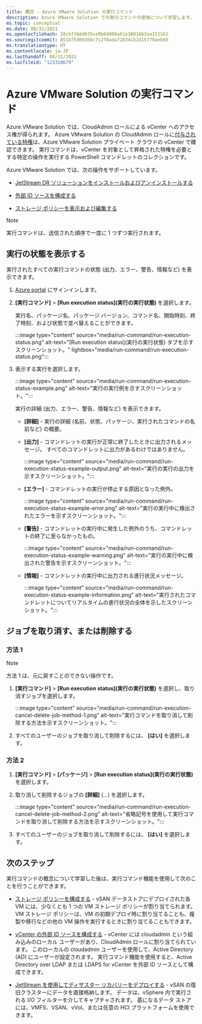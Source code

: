 ```yaml
---
title: 概念 - Azure VMware Solution の実行コマンド
description: Azure VMware Solution での実行コマンドの使用について学習します。
ms.topic: conceptual
ms.date: 08/31/2021
ms.openlocfilehash: 28cbf76dd035ce9b04909a61e3001063aa151162
ms.sourcegitcommit: 851b75d0936bc7c2f8ada72834cb2d15779aeb69
ms.translationtype: HT
ms.contentlocale: ja-JP
ms.lasthandoff: 08/31/2021
ms.locfileid: "123310679"
---
```

# <a name="run-commands-in-azure-vmware-solution"></a>Azure VMware Solution の実行コマンド

Azure VMware Solution では、CloudAdmin ロールによる vCenter へのアクセス権が得られます。 Azure VMware Solution の CloudAdmin ロールに[付与されている特権](concepts-identity.md#view-the-vcenter-privileges)は、Azure VMware Solution プライベート クラウドの vCenter で確認できます。 実行コマンドは、vCenter を対象として昇格された特権を必要とする特定の操作を実行する PowerShell コマンドレットのコレクションです。 

Azure VMware Solution では、次の操作をサポートしています。

- [JetStream DR ソリューションをインストールおよびアンインストールする](deploy-disaster-recovery-using-jetstream.md)

- [外部 ID ソースを構成する](configure-identity-source-vcenter.md)

- [ストレージ ポリシーを表示および編集する](configure-storage-policy.md) 


>[!NOTE]
>実行コマンドは、送信された順序で一度に 1 つずつ実行されます。

## <a name="view-the-status-of-an-execution"></a>実行の状態を表示する

実行されたすべての実行コマンドの状態 (出力、エラー、警告、情報など) を表示できます。

1. [Azure portal](https://portal.azure.com) にサインインします。

1. **[実行コマンド]**  >  **[Run execution status]\(実行の実行状態\)** を選択します。

   実行名、パッケージ名、パッケージ バージョン、コマンド名、開始時刻、終了時刻、および状態で並べ替えることができます。  

   :::image type="content" source="media/run-command/run-execution-status.png" alt-text="[Run execution status]\(実行の実行状態\) タブを示すスクリーンショット。" lightbox="media/run-command/run-execution-status.png":::

1. 表示する実行を選択します。

   :::image type="content" source="media/run-command/run-execution-status-example.png" alt-text="実行の実行例を示すスクリーンショット。":::

   実行の詳細 (出力、エラー、警告、情報など) を表示できます。

   - **[詳細]** - 実行の詳細 (名前、状態、パッケージ、実行されたコマンドの名前など) の概要。 

   - **[出力]** - コマンドレットの実行が正常に終了したときに出力されるメッセージ。 すべてのコマンドレットに出力があるわけではありません。

      :::image type="content" source="media/run-command/run-execution-status-example-output.png" alt-text="実行の実行の出力を示すスクリーンショット。":::

   - **[エラー]** - コマンドレットの実行が停止する原因となった例外。    

      :::image type="content" source="media/run-command/run-execution-status-example-error.png" alt-text="実行の実行中に検出されたエラーを示すスクリーンショット。":::

   - **[警告]** - コマンドレットの実行中に発生した例外のうち、コマンドレットの終了に至らなかったもの。 

      :::image type="content" source="media/run-command/run-execution-status-example-warning.png" alt-text="実行の実行中に検出された警告を示すスクリーンショット。":::

   - **[情報]** - コマンドレットの実行中に出力される進行状況メッセージ。 

      :::image type="content" source="media/run-command/run-execution-status-example-information.png" alt-text="実行されたコマンドレットについてリアルタイムの進行状況の全体を示したスクリーンショット。":::



## <a name="cancel-or-delete-a-job"></a>ジョブを取り消す、または削除する



### <a name="method-1"></a>方法 1

>[!NOTE]
>方法 1 は、元に戻すことのできない操作です。

1. **[実行コマンド]**  >  **[Run execution status]\(実行の実行状態\)** を選択し、取り消すジョブを選択します。

   :::image type="content" source="media/run-command/run-execution-cancel-delete-job-method-1.png" alt-text="実行コマンドを取り消して削除する方法を示すスクリーンショット。":::

2. すべてのユーザーのジョブを取り消して削除するには、 **[はい]** を選択します。



### <a name="method-2"></a>方法 2

1. **[実行コマンド]**  >  **[パッケージ]**  >  **[Run execution status]\(実行の実行状態\)** を選択します。

2. 取り消して削除するジョブの **[詳細]** (...) を選択します。

   :::image type="content" source="media/run-command/run-execution-cancel-delete-job-method-2.png" alt-text="省略記号を使用して実行コマンドを取り消して削除する方法を示すスクリーンショット。":::

3. すべてのユーザーのジョブを取り消して削除するには、 **[はい]** を選択します。



## <a name="next-steps"></a>次のステップ

実行コマンドの概念について学習した後は、実行コマンド機能を使用して次のことを行うことができます。

- [ストレージ ポリシーを構成する](configure-storage-policy.md) - vSAN データストアにデプロイされた各 VM には、少なくとも 1 つの VM ストレージ ポリシーが割り当てられます。 VM ストレージ ポリシーは、VM の初期デプロイ時に割り当てることも、複製や移行などの他の VM 操作を実行するときに割り当てることもできます。

- [vCenter の外部 ID ソースを構成する](configure-identity-source-vcenter.md) - vCenter には cloudadmin という組み込みのローカル ユーザーがあり、CloudAdmin ロールに割り当てられています。 このローカルの cloudadmin ユーザーを使用して、Active Directory (AD) にユーザーが設定されます。 実行コマンド機能を使用すると、Active Directory over LDAP または LDAPS for vCenter を外部 ID ソースとして構成できます。

- [JetStream を使用してディザスター リカバリーをデプロイする](deploy-disaster-recovery-using-jetstream.md) - vSAN の復旧クラスターにデータを直接格納します。 データは、vSphere 内で実行される I/O フィルターを介してキャプチャされます。 基になるデータ ストアには、VMFS、VSAN、vVol、または任意の HCI プラットフォームを使用できます。 
